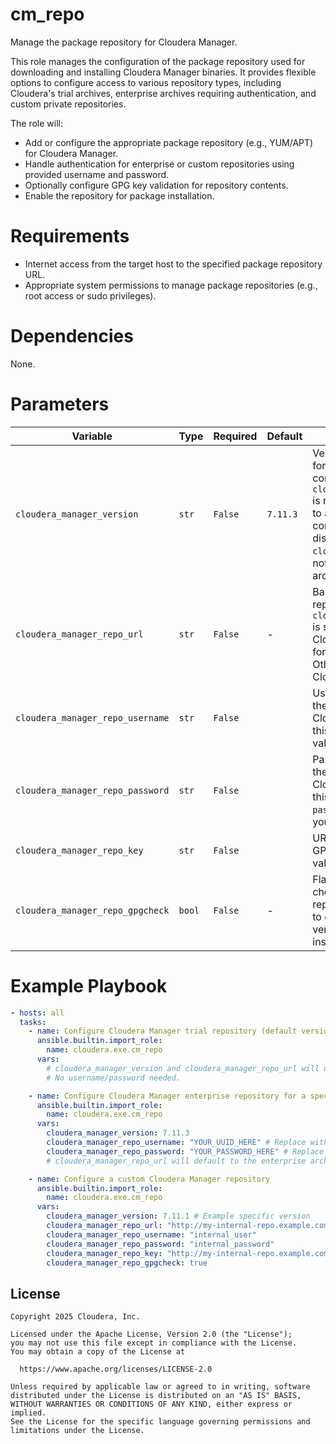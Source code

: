 # cm_repo

Manage the package repository for Cloudera Manager.

This role manages the configuration of the package repository used for downloading and installing Cloudera Manager binaries. It provides flexible options to configure access to various repository types, including Cloudera's trial archives, enterprise archives requiring authentication, and custom private repositories.

The role will:
- Add or configure the appropriate package repository (e.g., YUM/APT) for Cloudera Manager.
- Handle authentication for enterprise or custom repositories using provided username and password.
- Optionally configure GPG key validation for repository contents.
- Enable the repository for package installation.

# Requirements

- Internet access from the target host to the specified package repository URL.
- Appropriate system permissions to manage package repositories (e.g., root access or sudo privileges).

# Dependencies

None.

# Parameters

| Variable | Type | Required | Default | Description |
| --- | --- | --- | --- | --- |
| `cloudera_manager_version` | `str` | `False` | `7.11.3` | Version of Cloudera Manager for which the repository is being configured. If not defined and `cloudera_manager_repo_username` is not set, it will typically default to a trial version like `7.4.4`, if compatible with the OS distribution and if the `cloudera_manager_repo_url` is not explicitly set to an enterprise archive. |
| `cloudera_manager_repo_url` | `str` | `False` | - | Base URL for the package repository. If not defined and `cloudera_manager_repo_username` is set, it will default to the Cloudera enterprise archive URL for the specified version. Otherwise, it defaults to the Cloudera trial archive URL. |
| `cloudera_manager_repo_username` | `str` | `False` | | Username for authenticating to the package repository. For Cloudera enterprise licenses, this corresponds to the `uuid` value provided by Cloudera. |
| `cloudera_manager_repo_password` | `str` | `False` | | Password for authenticating to the package repository. For Cloudera enterprise licenses, this corresponds to the derived `password` value associated with your `uuid`. |
| `cloudera_manager_repo_key` | `str` | `False` | | URL to the package repository's GPG public key for content validation. |
| `cloudera_manager_repo_gpgcheck` | `bool` | `False` | - | Flag to manage validation checks (GPG checks) of the repository contents. Set to `true` to enable GPG signature verification during package installation. |

# Example Playbook

```yaml
- hosts: all
  tasks:
    - name: Configure Cloudera Manager trial repository (default version)
      ansible.builtin.import_role:
        name: cloudera.exe.cm_repo
      vars:
        # cloudera_manager_version and cloudera_manager_repo_url will use their implicit defaults for trial.
        # No username/password needed.

    - name: Configure Cloudera Manager enterprise repository for a specific version
      ansible.builtin.import_role:
        name: cloudera.exe.cm_repo
      vars:
        cloudera_manager_version: 7.11.3
        cloudera_manager_repo_username: "YOUR_UUID_HERE" # Replace with your actual UUID
        cloudera_manager_repo_password: "YOUR_PASSWORD_HERE" # Replace with your actual password
        # cloudera_manager_repo_url will default to the enterprise archive for 7.11.3

    - name: Configure a custom Cloudera Manager repository
      ansible.builtin.import_role:
        name: cloudera.exe.cm_repo
      vars:
        cloudera_manager_version: 7.11.1 # Example specific version
        cloudera_manager_repo_url: "http://my-internal-repo.example.com/cm/7.11.1/"
        cloudera_manager_repo_username: "internal_user"
        cloudera_manager_repo_password: "internal_password"
        cloudera_manager_repo_key: "http://my-internal-repo.example.com/gpg/repo.key"
        cloudera_manager_repo_gpgcheck: true
```

## License

```
Copyright 2025 Cloudera, Inc.

Licensed under the Apache License, Version 2.0 (the "License");
you may not use this file except in compliance with the License.
You may obtain a copy of the License at

  https://www.apache.org/licenses/LICENSE-2.0

Unless required by applicable law or agreed to in writing, software
distributed under the License is distributed on an "AS IS" BASIS,
WITHOUT WARRANTIES OR CONDITIONS OF ANY KIND, either express or implied.
See the License for the specific language governing permissions and
limitations under the License.
```
